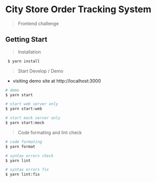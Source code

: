 # City Store Order Tracking System

> Frontend challenge

## Getting Start

> Installation

```bash
 $ yarn install
```

> Start Develop / Demo

- visiting demo site at http://localhost:3000

```bash
# demo
$ yarn start

# start web server only
$ yarn start:web

# start mock server only
$ yarn start:mock

```

> Code formating and lint check

```bash
# code formating
$ yarn format

# syntax errors check
$ yarn lint

# syntax errors fix
$ yarn lint:fix
```
